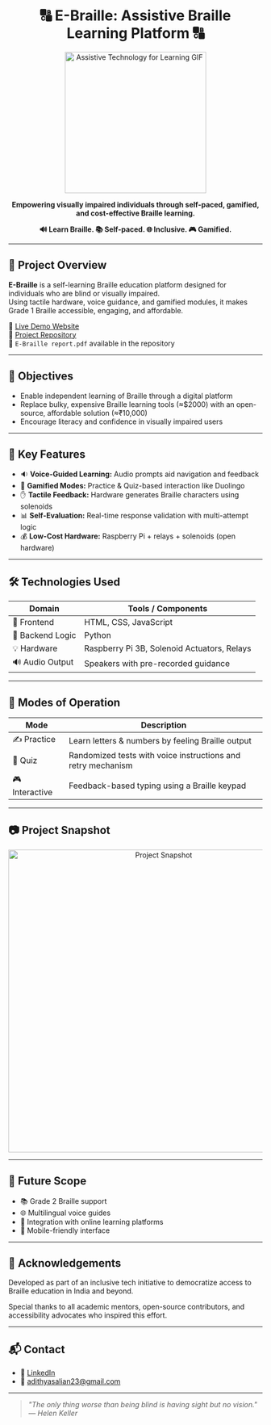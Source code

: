 <h1 align="center">🔠 E-Braille: Assistive Braille Learning Platform 🔠</h1>

<p align="center">
  <img src="https://media.giphy.com/media/jpVnC65DmYeyRL4LHS/giphy.gif" width="280" alt="Assistive Technology for Learning GIF"/>
</p>

<p align="center">
  <strong>Empowering visually impaired individuals through self-paced, gamified, and cost-effective Braille learning.</strong>
</p>

<p align="center">
  <b>🔊 Learn Braille. 📚 Self-paced. 🌐 Inclusive. 🎮 Gamified.</b>
</p>

---

## 📘 Project Overview

**E-Braille** is a self-learning Braille education platform designed for individuals who are blind or visually impaired.  
Using tactile hardware, voice guidance, and gamified modules, it makes Grade 1 Braille accessible, engaging, and affordable.

🔗 [Live Demo Website](https://adithyasalian23.github.io/E-Braille/)  
📁 [Project Repository](https://github.com/AdithyaSalian23/E-Braille)  
📄 `E-Braille report.pdf` available in the repository

---

## 🎯 Objectives

- Enable independent learning of Braille through a digital platform
- Replace bulky, expensive Braille learning tools (≈$2000) with an open-source, affordable solution (≈₹10,000)
- Encourage literacy and confidence in visually impaired users

---

## 🧠 Key Features

- 🔉 **Voice-Guided Learning:** Audio prompts aid navigation and feedback
- 🧩 **Gamified Modes:** Practice & Quiz-based interaction like Duolingo
- ✋ **Tactile Feedback:** Hardware generates Braille characters using solenoids
- 📊 **Self-Evaluation:** Real-time response validation with multi-attempt logic
- 💰 **Low-Cost Hardware:** Raspberry Pi + relays + solenoids (open hardware)

---

## 🛠 Technologies Used

| Domain            | Tools / Components                          |
|-------------------|---------------------------------------------|
| 🎨 Frontend       | HTML, CSS, JavaScript                       |
| 🧠 Backend Logic  | Python                                      |
| 💡 Hardware       | Raspberry Pi 3B, Solenoid Actuators, Relays |
| 🔊 Audio Output   | Speakers with pre-recorded guidance         |

---

## 🧪 Modes of Operation

| Mode        | Description                                                   |
|-------------|---------------------------------------------------------------|
| ✍️ Practice | Learn letters & numbers by feeling Braille output             |
| 🧠 Quiz     | Randomized tests with voice instructions and retry mechanism  |
| 🎮 Interactive | Feedback-based typing using a Braille keypad                 |

---

## 📷 Project Snapshot

<p align="center">
  <img src="https://raw.githubusercontent.com/AdithyaSalian23/E-Braille/main/snapshot.jpg" width="600" alt="Project Snapshot">
</p>

---

## 🚀 Future Scope

- 📚 Grade 2 Braille support
- 🌐 Multilingual voice guides
- 🔗 Integration with online learning platforms
- 📱 Mobile-friendly interface

---

## 🤝 Acknowledgements

Developed as part of an inclusive tech initiative to democratize access to Braille education in India and beyond.

Special thanks to all academic mentors, open-source contributors, and accessibility advocates who inspired this effort.

---

## 📬 Contact

- 🔗 [LinkedIn](https://www.linkedin.com/in/adithya-salian/)
- 📧 adithyasalian23@gmail.com

---

> _"The only thing worse than being blind is having sight but no vision." — Helen Keller_

